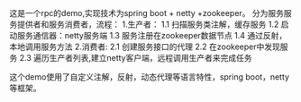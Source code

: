 这是一个rpc的demo,实现技术为spring boot + netty +zookeeper。
分为服务服务提供者和服务消费者，流程：
1.生产者：
  1.1 扫描服务类注解，缓存服务
  1.2 启动服务通信器：netty服务端
  1.3 服务注册在zookeeper数据节点
  1.4 通过反射，本地调用服务方法
2.消费者:
  2.1 创建服务接口的代理
  2.2 在zookeeper中发现服务
  2.3 遍历生产者列表,建立netty客户端，远程调用生产者来完成任务

  这个demo使用了自定义注解，反射，动态代理等语言特性，spring boot，netty等框架。
